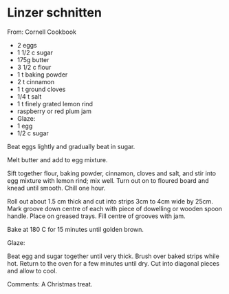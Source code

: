 # Linzer schnitten
From: Cornell Cookbook

* 2 eggs
* 1 1/2 c sugar
* 175g butter
* 3 1/2 c flour
* 1 t baking powder
* 2 t cinnamon
* 1 t ground cloves
* 1/4 t salt
* 1 t finely grated lemon rind
* raspberry or red plum jam
* Glaze:
* 1 egg
* 1/2 c sugar

Beat eggs lightly and gradually beat in sugar.

Melt butter and add to egg mixture.

Sift together flour, baking powder, cinnamon, cloves and salt, and stir into egg mixture with lemon rind; mix well.  Turn out on to floured board and knead until smooth.  Chill one hour.

Roll out about 1.5 cm thick and cut into strips 3cm to 4cm wide by 25cm.  Mark groove down centre of each with piece of dowelling or wooden spoon handle.  Place on greased trays.   Fill centre of grooves with jam.

Bake at 180 C for 15 minutes until golden brown.

Glaze:

Beat egg and sugar together until very thick.  Brush over baked strips while hot.  Return to the oven for a few minutes until dry.  Cut into diagonal pieces and allow to cool.

Comments: A Christmas treat.

